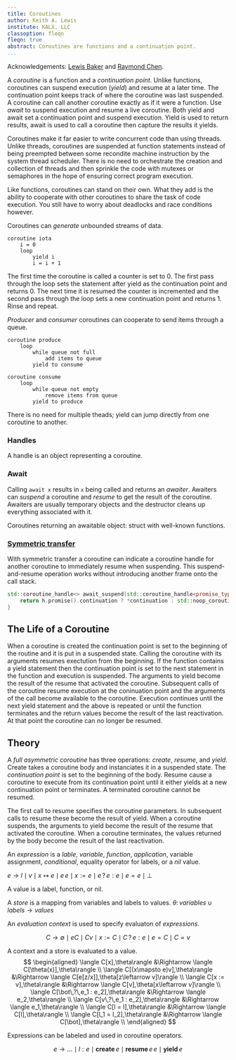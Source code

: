 ```yaml
---
title: Coroutines
author: Keith A. Lewis
institute: KALX, LLC
classoption: fleqn
fleqn: true
abstract: Coroutines are functions and a continuation point.
...
```


Acknowledgements: [Lewis Baker](https://lewissbaker.github.io/)
and [Raymond Chen](https://devblogs.microsoft.com/oldnewthing/20191209-00).

A _coroutine_ is a function and a _continuation point_. Unlike functions,
coroutines can suspend execution (_yield_) and resume at a later time.
The continuation point keeps track of where the coroutine was last suspended.
A coroutine can call another coroutine exactly as if it were a function.
Use _await_ to suspend execution and resume a live coroutine.
Both yield and await set a continuation point and suspend execution.
Yield is used to return results, await is used to call a coroutine
then capture the results it yields.

Coroutines make it far easier to write concurrent code than using threads.
Unlike threads, coroutines are suspended at function statements instead
of being preempted between some recondite machine instruction by the system thread scheduler.
There is no need to orchestrate the creation and collection of threads and then
sprinkle the code with mutexes or semaphores in the hope of ensuring correct
program execution.

Like functions, coroutines can stand on their own. What they add is the ability
to cooperate with other coroutines to share the task of code execution.
You still have to worry about deadlocks and race conditions however.

Coroutines can _generate_ unbounded streams of data.
```
coroutine iota
	i = 0
	loop
		yield i
		i = i + 1
```
The first time the coroutine is called a counter is set to 0.
The first pass through the loop sets the statement after yield as the
continuation point and returns 0.  The next time it is resumed the
counter is incremented and the second pass through the loop sets a new
continuation point and returns 1. Rinse and repeat.

_Producer_ and _consumer_ coroutines can cooperate to send items through a queue.
```
coroutine produce
	loop
		while queue not full
			add items to queue
		yield to consume

coroutine consume
	loop
		while queue not empty
			remove items from queue
		yield to produce
```
There is no need for multiple theads; yield can jump directly from one
coroutine to another.

### Handles

A handle is an object representing a coroutine.

### Await

Calling `await x` results in `x` being called and returns an _awaiter_.
Awaiters can _suspend_ a coroutine and _resume_ to get the result of the coroutine.
Awaiters are usually temporary objects and the destructor cleans up everything
associated with it.

Coroutines returning an awaitable object: struct with well-known functions.

### [Symmetric transfer](https://devblogs.microsoft.com/cppblog/c-coroutines-in-visual-studio-2019-version-16-8/#symmetric-transfer-and-no-op-coroutines)

With symmetric transfer a coroutine can indicate a coroutine handle for
another coroutine to immediately resume when suspending.
This suspend-and-resume operation works without introducing another frame onto the call stack.

```C++
std::coroutine_handle<> await_suspend(std::coroutine_handle<promise_type> h) noexcept {
    return h.promise().continuation ? *continuation : std::noop_coroutine();
}
```



## The Life of a Coroutine

When a coroutine is created the continuation point is set to the beginning
of the routine and it is put in a suspended state. Calling the coroutine
with its arguments resumes exectution from the beginning. If the function
contains a yield statement then the continuation point is set to the
next statement in the function and execution is suspended. The arguments
to yield become the result of the resume that activated the coroutine.
Subsequent calls of the coroutine resume execution at the coninuation
point and the arguments of the call become available to the coroutine.
Execution continues until the next yield statement and the above is
repeated or until the function terminates and the return values
become the result of the last reactivation. At that point the
coroutine can no longer be resumed.

## Theory

A _full asymmetric coroutine_ has three operations: _create_, _resume_, and _yield_.
Create takes a coroutine body and instanciates it in a suspended state.
The _continuation point_ is set to the beginning of the body. Resume cause a
coroutine to execute from its continuation point until it either yields
at a new continuation point or terminates. A terminated coroutine cannot be resumed.

The first call to resume specifies the coroutine parameters. In subsequent calls to
resume these become the result of yield. When a coroutine suspends, the arguments
to yield become the result of the resume that activated the coroutine.
When a coroutine terminates, the values returned by the body become the result
of the last reactivation.

An _expression_ is a _lable_, _variable_, _function_, _application_, variable assignment, _conditional_,
equality operator for labels, or a _nil_ value.

$e \to l\mid v\mid x\mapsto e\mid e\,e\mid x := e\mid e\,?\,e : e\mid e = e\mid \bot$

A value is a label, function, or nil.

A _store_ is a mapping from variables and labels to values.
$\theta\colon\mathit{variables}\cup\mathit{labels}\to\mathit{values}$

An _evaluation context_ is used to specify evaluaton of _expressions_.

$$
C \to \emptyset\mid e C\mid C v\mid x := C\mid  C\,?\,e : e\mid e = C\mid C = v
$$

A context and a store is evaluated to a value.
$$
\begin{aligned}
	\langle C[x],\theta\rangle &\Rightarrow \langle C[\theta(x)],\theta\rangle \\
	\langle C[(x\mapsto e)v],\theta\rangle &\Rightarrow \langle C[e[z/x]],\theta[z\leftarrow v]\rangle \\
	\langle C[x := v],\theta\rangle &\Rightarrow \langle C[v],\theta[x\leftarrow v]\rangle \\
	\langle C[\bot\,?\,e_1 : e_2],\theta\rangle &\Rightarrow \langle e_2,\theta\rangle \\
	\langle C[v\,?\,e_1 : e_2],\theta\rangle &\Rightarrow \langle e_1,\theta\rangle \\
	\langle C[l = l],\theta\rangle &\Rightarrow \langle C[l],\theta\rangle \\
	\langle C[l_1 = l_2],\theta\rangle &\Rightarrow \langle C[\bot],\theta\rangle \\
\end{aligned}
$$

Expressions can be labeled and used in coroutine operators.

$$
e \to \dots\mid l:e\mid \mathbf{create}\,e\mid \mathbf{resume}\,e\,e\mid \mathbf{yield}\,e
$$
